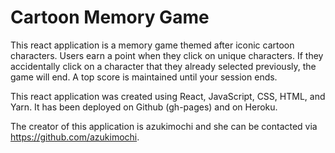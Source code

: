 # Cartoon Memory Game

This react application is a memory game themed after iconic cartoon characters.  Users earn a point when they click on unique characters.  If they accidentally click on a character that they already selected previously, the game will end.  A top score is maintained until your session ends. 

This react application was created using React, JavaScript, CSS, HTML, and Yarn.  It has been deployed on Github (gh-pages) and on Heroku. 

The creator of this application is azukimochi and she can be contacted via https://github.com/azukimochi.